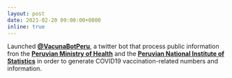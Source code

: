 ```yaml
---
layout: post
date: 2021-02-20 09:00:00+0800
inline: true
---
```


Launched [**@VacunaBotPeru**](https://twitter.com/VacunaBotPeru), a twitter bot that process public information fron the [**Peruvian Ministry of Health**](https://www.gob.pe/minsa/) and the [**Peruvian National Institute of Statistics**](https://www.inei.gob.pe/) in order to generate COVID19 vaccination-related numbers and information.


